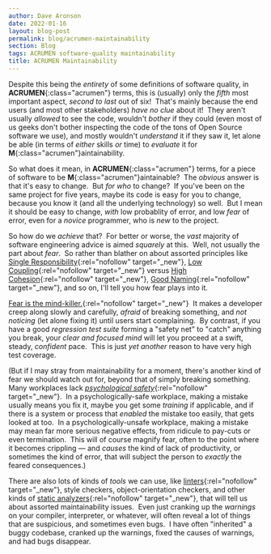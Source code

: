 ```yaml
---
author: Dave Aronson
date: 2022-01-16
layout: blog-post
permalink: blog/acrumen-maintainability
section: Blog
tags: ACRUMEN software-quality maintainability
title: ACRUMEN Maintainability
---
```


Despite this being the _entirety_ of some definitions of software quality,
in **ACRUMEN**{:class="acrumen"} terms,
this is (usually) only the _fifth_ most important aspect,
_second to last_ out of six!&nbsp;
That's mainly because the end users
(and most other stakeholders)
_have no clue_ about it!&nbsp;
They aren't usually _allowed_ to see the code,
wouldn't _bother_ if they could
(even most of us geeks
don't bother inspecting the code of
the tons of Open Source software we use),
and mostly wouldn't _understand_ it if they saw it,
let alone be able
(in terms of _either_ skills _or_ time)
to _evaluate_ it for
**M**{:class="acrumen"}aintainability.

So what does it mean, in **ACRUMEN**{:class="acrumen"} terms,
for a piece of software to be **M**{:class="acrumen"}aintainable?&nbsp;
The _obvious_ answer is that it's easy to change.&nbsp;
But _for who_ to change?&nbsp;
If you've been on the same project for five years,
maybe its code is easy for you to change,
because you know it
(and all the underlying technology)
so well.&nbsp;
But I mean it should be easy to change,
_with_ low probablity of error,
and low _fear_ of error,
even for a _novice_ programmer,
who is _new_ to the project.

So how do we _achieve_ that?&nbsp;
For better or worse, the _vast_ majority of software engineering advice
is aimed _squarely_ at this.&nbsp;
Well, not usually the part about _fear_.&nbsp;
So rather than blather on about assorted principles like
[Single Responsibility](https://en.wikipedia.org/wiki/Single-responsibility_principle){:rel="nofollow" target="_new"},
[Low Coupling](https://en.wikipedia.org/wiki/Coupling_(computer_programming)){:rel="nofollow" target="_new"} versus
[High Cohesion](https://en.wikipedia.org/wiki/Cohesion_(computer_science)){:rel="nofollow" target="_new"},
[Good Naming](https://carlalexander.ca/importance-naming-programming/){:rel="nofollow" target="_new"},
and so on,
I'll tell you how fear plays into it.

[Fear is the mind-killer.](https://dune.fandom.com/wiki/Litany_Against_Fear){:rel="nofollow" target="_new"}&nbsp;
It makes a developer creep along slowly and carefully,
_afraid_ of breaking something,
and _not noticing_ (let alone fixing it)
until users start complaining.&nbsp;
By contrast,
if you have a good _regression test suite_
forming a "safety net" to "catch" anything you break,
your _clear and focused mind_
will let you proceed at a swift, steady, _confident_ pace.&nbsp;
This is just _yet another_ reason
to have very high test coverage.

(But if I may stray from maintainability for a moment,
there's another kind of fear we should watch out for,
beyond that of simply breaking something.&nbsp;
Many workplaces lack
[_psychological safety_](https://en.wikipedia.org/wiki/Psychological_safety){:rel="nofollow" target="_new"}.&nbsp;
In a psychologically-safe workplace,
making a mistake usually means you fix it,
maybe you get some _training_ if applicable,
and if there is a system or process that
_enabled_ the mistake too easily,
that gets looked at too.&nbsp;
In a psychologically-unsafe workplace,
making a mistake may mean
far more serious negative effects,
from ridicule to pay-cuts or even termination.&nbsp;
This will of course magnify fear,
often to the point where it becomes crippling &mdash;
and _causes_ the kind of lack of productivity,
or sometimes the kind of error,
that will subject the person to _exactly_ the feared consequences.)

There are also lots of kinds of _tools_ we can use, like
[linters](https://en.wikipedia.org/wiki/Lint_(software)){:rel="nofollow" target="_new"},
style checkers, object-orientation checkers,
and other kinds of 
[static analyzers](https://en.wikipedia.org/wiki/Static_program_analysis){:rel="nofollow" target="_new"},
that will tell us about assorted maintainability issues.&nbsp;
Even just cranking up the _warnings_ on your
compiler, interpreter, or whatever,
will often reveal a lot of things that are suspicious,
and sometimes even bugs.&nbsp;
I have often "inherited" a buggy codebase,
cranked up the warnings,
fixed the causes of warnings,
and had bugs disappear.
